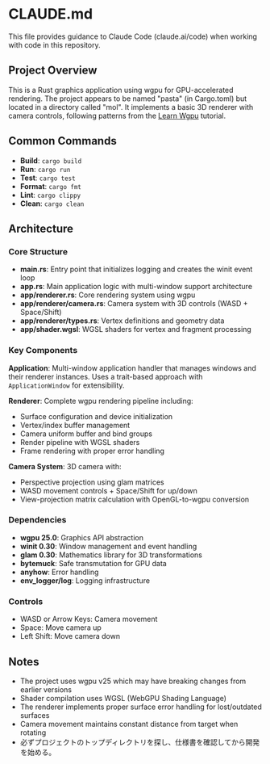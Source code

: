# CLAUDE.md

This file provides guidance to Claude Code (claude.ai/code) when working with code in this repository.

## Project Overview

This is a Rust graphics application using wgpu for GPU-accelerated rendering. The project appears to be named "pasta" (in Cargo.toml) but located in a directory called "mol". It implements a basic 3D renderer with camera controls, following patterns from the [Learn Wgpu](https://sotrh.github.io/learn-wgpu/) tutorial.

## Common Commands

- **Build**: `cargo build`
- **Run**: `cargo run`
- **Test**: `cargo test`
- **Format**: `cargo fmt`
- **Lint**: `cargo clippy`
- **Clean**: `cargo clean`

## Architecture

### Core Structure
- **main.rs**: Entry point that initializes logging and creates the winit event loop
- **app.rs**: Main application logic with multi-window support architecture
- **app/renderer.rs**: Core rendering system using wgpu
- **app/renderer/camera.rs**: Camera system with 3D controls (WASD + Space/Shift)
- **app/renderer/types.rs**: Vertex definitions and geometry data
- **app/shader.wgsl**: WGSL shaders for vertex and fragment processing

### Key Components

**Application**: Multi-window application handler that manages windows and their renderer instances. Uses a trait-based approach with `ApplicationWindow` for extensibility.

**Renderer**: Complete wgpu rendering pipeline including:
- Surface configuration and device initialization
- Vertex/index buffer management
- Camera uniform buffer and bind groups
- Render pipeline with WGSL shaders
- Frame rendering with proper error handling

**Camera System**: 3D camera with:
- Perspective projection using glam matrices
- WASD movement controls + Space/Shift for up/down
- View-projection matrix calculation with OpenGL-to-wgpu conversion

### Dependencies
- **wgpu 25.0**: Graphics API abstraction
- **winit 0.30**: Window management and event handling
- **glam 0.30**: Mathematics library for 3D transformations
- **bytemuck**: Safe transmutation for GPU data
- **anyhow**: Error handling
- **env_logger/log**: Logging infrastructure

### Controls
- WASD or Arrow Keys: Camera movement
- Space: Move camera up
- Left Shift: Move camera down

## Notes

- The project uses wgpu v25 which may have breaking changes from earlier versions
- Shader compilation uses WGSL (WebGPU Shading Language)
- The renderer implements proper surface error handling for lost/outdated surfaces
- Camera movement maintains constant distance from target when rotating
- 必ずプロジェクトのトップディレクトリを探し、仕様書を確認してから開発を始める。